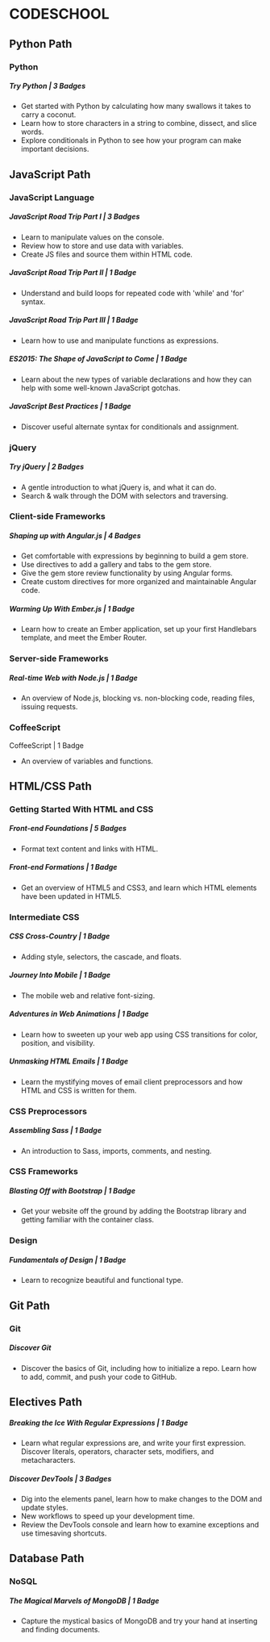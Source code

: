 # CODESCHOOL

## Python Path
### Python
##### Try Python | 3 Badges
- Get started with Python by calculating how many swallows it takes to carry a coconut.
- Learn how to store characters in a string to combine, dissect, and slice words.
- Explore conditionals in Python to see how your program can make important decisions.

## JavaScript Path
### JavaScript Language
##### JavaScript Road Trip Part I | 3 Badges
- Learn to manipulate values on the console.
- Review how to store and use data with variables.
- Create JS files and source them within HTML code.

##### JavaScript Road Trip Part II | 1 Badge
- Understand and build loops for repeated code with 'while' and 'for' syntax.

##### JavaScript Road Trip Part III | 1 Badge
- Learn how to use and manipulate functions as expressions.

##### ES2015: The Shape of JavaScript to Come | 1 Badge
- Learn about the new types of variable declarations and how they can help with some well-known JavaScript gotchas.

##### JavaScript Best Practices | 1 Badge
- Discover useful alternate syntax for conditionals and assignment.

### jQuery
##### Try jQuery | 2 Badges
- A gentle introduction to what jQuery is, and what it can do.
- Search & walk through the DOM with selectors and traversing.

### Client-side Frameworks
##### Shaping up with Angular.js | 4 Badges
- Get comfortable with expressions by beginning to build a gem store.
- Use directives to add a gallery and tabs to the gem store.
- Give the gem store review functionality by using Angular forms.
- Create custom directives for more organized and maintainable Angular code.

##### Warming Up With Ember.js | 1 Badge<br>
- Learn how to create an Ember application, set up your first Handlebars template, and meet the Ember Router.

### Server-side Frameworks
##### Real-time Web with Node.js | 1 Badge
- An overview of Node.js, blocking vs. non-blocking code, reading files, issuing requests.

### CoffeeScript
CoffeeScript | 1 Badge
- An overview of variables and functions.


## HTML/CSS Path
### Getting Started With HTML and CSS
##### Front-end Foundations | 5 Badges
- Format text content and links with HTML.

##### Front-end Formations | 1 Badge
- Get an overview of HTML5 and CSS3, and learn which HTML elements have been updated in HTML5.

### Intermediate CSS
##### CSS Cross-Country | 1 Badge
- Adding style, selectors, the cascade, and floats.

##### Journey Into Mobile | 1 Badge
- The mobile web and relative font-sizing.

##### Adventures in Web Animations | 1 Badge
- Learn how to sweeten up your web app using CSS transitions for color, position, and visibility.

##### Unmasking HTML Emails | 1 Badge
- Learn the mystifying moves of email client preprocessors and how HTML and CSS is written for them.

### CSS Preprocessors
##### Assembling Sass | 1 Badge
- An introduction to Sass, imports, comments, and nesting.

### CSS Frameworks
##### Blasting Off with Bootstrap | 1 Badge
- Get your website off the ground by adding the Bootstrap library and getting familiar with the container class.

### Design
##### Fundamentals of Design | 1 Badge
- Learn to recognize beautiful and functional type.


## Git Path
### Git
##### Discover Git
- Discover the basics of Git, including how to initialize a repo. Learn how to add, commit, and push your code to GitHub.


## Electives Path
##### Breaking the Ice With Regular Expressions | 1 Badge
- Learn what regular expressions are, and write your first expression. Discover literals, operators, character sets, modifiers, and metacharacters.

##### Discover DevTools | 3 Badges
- Dig into the elements panel, learn how to make changes to the DOM and update styles.
- New workflows to speed up your development time.
- Review the DevTools console and learn how to examine exceptions and use timesaving shortcuts.


## Database Path
### NoSQL
##### The Magical Marvels of MongoDB | 1 Badge
- Capture the mystical basics of MongoDB and try your hand at inserting and finding documents.
